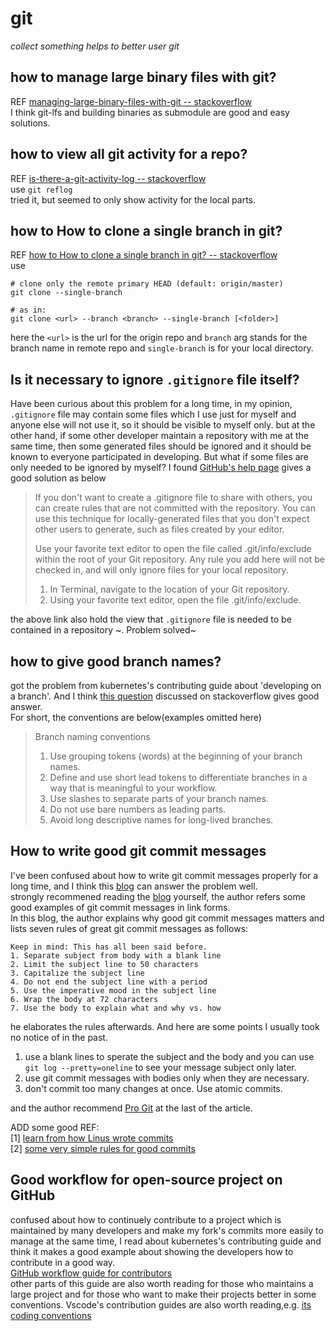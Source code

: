 # git

_collect something helps to better user git_

## how to manage large binary files with git?
REF [managing-large-binary-files-with-git -- stackoverflow](https://stackoverflow.com/questions/540535/managing-large-binary-files-with-git)  
I think git-lfs and building binaries as submodule are good and easy solutions.


## how to view all git activity for a repo?  
REF [is-there-a-git-activity-log -- stackoverflow](https://stackoverflow.com/questions/12820167/is-there-a-git-activity-log)  
use ```git reflog```  
tried it, but seemed to only show activity for the local parts.

## how to How to clone a single branch in git?
REF [how to How to clone a single branch in git? -- stackoverflow](https://stackoverflow.com/questions/1778088/how-to-clone-a-single-branch-in-git)  
use  
```
# clone only the remote primary HEAD (default: origin/master)
git clone --single-branch

# as in:
git clone <url> --branch <branch> --single-branch [<folder>]
```  
here the ```<url>``` is the url for the origin repo and ```branch``` arg stands for the branch name in remote repo and ```single-branch``` is for your local directory.

## Is it necessary to ignore ```.gitignore``` file itself?
Have been curious about this problem for a long time, in my opinion, ```.gitignore``` file may contain some files which I use just for myself and anyone else will not use it, so it should be visible to myself only.
but at the other hand, if some other developer maintain a repository with me at the same time, then some generated files should be ignored and it should be known to everyone participated in developing. But what if some files are only needed to be ignored by myself? I found [GitHub's help page](https://help.github.com/articles/ignoring-files/#explicit-repository-excludes) gives a good solution as below

> If you don't want to create a .gitignore file to share with others, you can create rules that are not committed with the  repository. You can use this technique for locally-generated files that you don't expect other users to generate, such as 
> files created by your editor.
> 
> Use your favorite text editor to open the file called .git/info/exclude within the root of your Git repository. Any rule you add here will not be checked in, and will only ignore files for your local repository.
> 
> 1. In Terminal, navigate to the location of your Git repository.
> 2. Using your favorite text editor, open the file .git/info/exclude.

the above link also hold the view that ```.gitignore``` file is needed to be contained in a repository ~. Problem solved~



## how to give good branch names?
got the problem from kubernetes's contributing guide about 'developing on a branch'. And I think [this question](https://stackoverflow.com/questions/273695/git-branch-naming-best-practices) discussed on stackoverflow gives good answer.  
For short, the conventions are below(examples omitted here)

> Branch naming conventions
> 1. Use grouping tokens (words) at the beginning of your branch names.
> 2. Define and use short lead tokens to differentiate branches in a way that is meaningful to your workflow.
> 3. Use slashes to separate parts of your branch names.
> 4. Do not use bare numbers as leading parts.
> 5. Avoid long descriptive names for long-lived branches.


## How to write good git commit messages
I've been confused about how to write git commit messages properly for a long time, and I think this [blog](https://chris.beams.io/posts/git-commit/) can answer the problem well.  
strongly recommened reading the [blog](https://chris.beams.io/posts/git-commit/) yourself, the author refers some good examples of git commit messages in link forms.  
In this blog, the author explains why good git commit messages matters and lists seven rules of great git commit messages as follows:  
```
Keep in mind: This has all been said before.
1. Separate subject from body with a blank line
2. Limit the subject line to 50 characters
3. Capitalize the subject line
4. Do not end the subject line with a period
5. Use the imperative mood in the subject line
6. Wrap the body at 72 characters
7. Use the body to explain what and why vs. how
```
he elaborates the rules afterwards. And here are some points I usually took no notice of in the past.  
1. use a blank lines to sperate the subject and the body and you can use ```git log --pretty=oneline``` to see your message subject only later.
2. use git commit messages with bodies only when they are necessary.  
3. don't commit too many changes at once. Use atomic commits.

and the author recommend [Pro Git](https://git-scm.com/book/en/v2) at the last of the article.

ADD some good REF:  
[1] [learn from how Linus wrote commits](https://github.com/torvalds/linux/commits/master)  
[2] [some very simple rules for good commits](https://github.com/thoughtbot/dotfiles/blob/master/gitmessage)


## Good workflow for open-source project on GitHub
confused about how to continuely contribute to a project which is maintained by many developers and make my fork's commits more easily to manage at the same time, I read about kubernetes's contributing guide and think it makes a good example about showing the developers how to contribute in a good way.  
[GitHub workflow guide for contributors](https://github.com/kubernetes/community/blob/master/contributors/guide/github-workflow.md)  
other parts of this guide are also worth reading for those who maintains a large project and for those who want to make their projects better in some conventions. Vscode's contribution guides are also worth reading,e.g. [its coding conventions](https://github.com/Microsoft/vscode/wiki/Coding-Guidelines)



